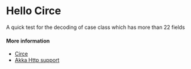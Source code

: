 # Hello Circe

A quick test for the decoding of case class which has more than 22 fields

#### More information

- [Circe](https://circe.github.io/circe/)
- [Akka Http support](https://github.com/hseeberger/akka-http-json)